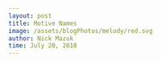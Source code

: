 ```yaml
---
layout: post
title: Motive Names
image: /assets/blogPhotos/melody/red.svg
author: Nick Mazuk
time: July 20, 2018
---
```

